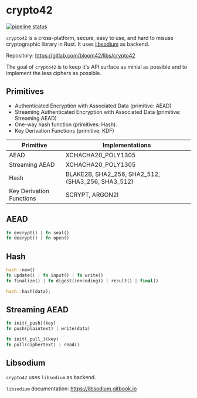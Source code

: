 # crypto42

[![pipeline status](https://gitlab.com/bloom42/libs/crypto42/badges/dev/pipeline.svg)](https://gitlab.com/bloom42/libs/crypto42/commits/dev)


`crypto42` is a cross-platform, secure, easy to use, and hard to misuse cryptographic library in Rust.
It uses [libsodium](https://github.com/jedisct1/libsodium) as backend.

Repository: https://gitlab.com/bloom42/libs/crypto42

The goal of `crypto42` is to keep it's API surface as minial as possible and to implement the less ciphers
as possible.



## Primitives

- Authenticated Encryption with Associated Data (primitive: AEAD)
- Streaming Authenticated Encryption with Associated Data (primitive:
Streaming AEAD)
- One-way hash function (primitives: Hash).
- Key Derivation Functions (primitive: KDF)
<!-- - *deterministic* authenticated encryption with associated data (primitive: -->
<!-- Deterministic Aead) -->
<!-- - message authentication codes (primitive: MAC), -->
<!-- - Digital signatures (primitives: PublicKeySign and PublicKeyVerify) -->
<!-- - hybrid encryption (primitives: HybridEncrypt and HybridDecrypt). -->

| Primitive          | Implementations                            |
| ------------------ | ----------------------------------------------- |
| AEAD               | XCHACHA20_POLY1305 |
| Streaming AEAD     | XCHACHA20_POLY1305 |
| Hash               | BLAKE2B, SHA2_256, SHA2_512, (SHA3_256, SHA3_512) |
| Key Derivation Functions | SCRYPT, ARGON2I |

<!-- | Digital Signatures | ED25519, EDDSA_BLAKE2B_ED25519 | -->
<!-- | Hybrid Encryption  | ECIES with AEAD and HKDF                        | -->
<!-- | Streaming AEAD     | AES-GCM-HKDF-STREAMING, AES-CTR-HMAC-STREAMING  | -->
<!-- | MAC                | HMAC-SHA2                                       | -->
<!-- | Deterministic AEAD | AES-SIV | -->


## AEAD

```rust
fn encrypt() | fn seal()
fn decrypt() | fn open()

```

## Hash

```rust
hash::new()
fn update() | fn input() | fn write()
fn finalize() | fn digest((encoding)) | result() | final()

hash::hash(data);
```

## Streaming AEAD

```rust
fn init(_push)(key)
fn push(plaintext) | write(data)

fn init(_pull_)(key)
fn pull(ciphertext) | read()

```


## Libsodium

`crypto42` uses `libsodium` as backend.

`libsodium` documentation: https://libsodium.gitbook.io
